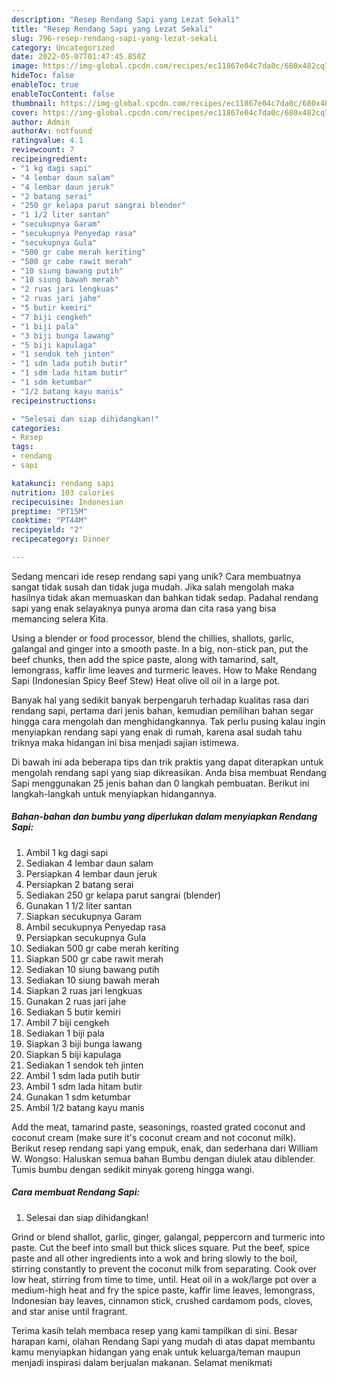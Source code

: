 ```yaml
---
description: "Resep Rendang Sapi yang Lezat Sekali"
title: "Resep Rendang Sapi yang Lezat Sekali"
slug: 796-resep-rendang-sapi-yang-lezat-sekali
category: Uncategorized
date: 2022-05-07T01:47:45.850Z
image: https://img-global.cpcdn.com/recipes/ec11867e04c7da0c/680x482cq70/rendang-sapi-foto-resep-utama.jpg
hideToc: false
enableToc: true
enableTocContent: false
thumbnail: https://img-global.cpcdn.com/recipes/ec11867e04c7da0c/680x482cq70/rendang-sapi-foto-resep-utama.jpg
cover: https://img-global.cpcdn.com/recipes/ec11867e04c7da0c/680x482cq70/rendang-sapi-foto-resep-utama.jpg
author: Admin
authorAv: notfound
ratingvalue: 4.1
reviewcount: 7
recipeingredient:
- "1 kg dagi sapi"
- "4 lembar daun salam"
- "4 lembar daun jeruk"
- "2 batang serai"
- "250 gr kelapa parut sangrai blender"
- "1 1/2 liter santan"
- "secukupnya Garam"
- "secukupnya Penyedap rasa"
- "secukupnya Gula"
- "500 gr cabe merah keriting"
- "500 gr cabe rawit merah"
- "10 siung bawang putih"
- "10 siung bawah merah"
- "2 ruas jari lengkuas"
- "2 ruas jari jahe"
- "5 butir kemiri"
- "7 biji cengkeh"
- "1 biji pala"
- "3 biji bunga lawang"
- "5 biji kapulaga"
- "1 sendok teh jinten"
- "1 sdm lada putih butir"
- "1 sdm lada hitam butir"
- "1 sdm ketumbar"
- "1/2 batang kayu manis"
recipeinstructions:

- "Selesai dan siap dihidangkan!"
categories:
- Resep
tags:
- rendang
- sapi

katakunci: rendang sapi 
nutrition: 103 calories
recipecuisine: Indonesian
preptime: "PT15M"
cooktime: "PT44M"
recipeyield: "2"
recipecategory: Dinner

---
```





Sedang mencari ide resep rendang sapi yang unik? Cara membuatnya sangat tidak susah dan tidak juga mudah. Jika salah mengolah maka hasilnya tidak akan memuaskan dan bahkan tidak sedap. Padahal rendang sapi yang enak selayaknya punya aroma dan cita rasa yang bisa memancing selera Kita.





Using a blender or food processor, blend the chillies, shallots, garlic, galangal and ginger into a smooth paste. In a big, non-stick pan, put the beef chunks, then add the spice paste, along with tamarind, salt, lemongrass, kaffir lime leaves and turmeric leaves. How to Make Rendang Sapi (Indonesian Spicy Beef Stew) Heat olive oil oil in a large pot.

Banyak hal yang sedikit banyak berpengaruh terhadap kualitas rasa dari rendang sapi, pertama dari jenis bahan, kemudian pemilihan bahan segar hingga cara mengolah dan menghidangkannya. Tak perlu pusing kalau ingin menyiapkan rendang sapi yang enak di rumah, karena asal sudah tahu triknya maka hidangan ini bisa menjadi sajian istimewa.






Di bawah ini ada beberapa tips dan trik praktis yang dapat diterapkan untuk mengolah rendang sapi yang siap dikreasikan. Anda bisa membuat Rendang Sapi menggunakan 25 jenis bahan dan 0 langkah pembuatan. Berikut ini langkah-langkah untuk menyiapkan hidangannya.

<!--inarticleads1-->

##### Bahan-bahan dan bumbu yang diperlukan dalam menyiapkan Rendang Sapi:

1. Ambil 1 kg dagi sapi
1. Sediakan 4 lembar daun salam
1. Persiapkan 4 lembar daun jeruk
1. Persiapkan 2 batang serai
1. Sediakan 250 gr kelapa parut sangrai (blender)
1. Gunakan 1 1/2 liter santan
1. Siapkan secukupnya Garam
1. Ambil secukupnya Penyedap rasa
1. Persiapkan secukupnya Gula
1. Sediakan 500 gr cabe merah keriting
1. Siapkan 500 gr cabe rawit merah
1. Sediakan 10 siung bawang putih
1. Sediakan 10 siung bawah merah
1. Siapkan 2 ruas jari lengkuas
1. Gunakan 2 ruas jari jahe
1. Sediakan 5 butir kemiri
1. Ambil 7 biji cengkeh
1. Sediakan 1 biji pala
1. Siapkan 3 biji bunga lawang
1. Siapkan 5 biji kapulaga
1. Sediakan 1 sendok teh jinten
1. Ambil 1 sdm lada putih butir
1. Ambil 1 sdm lada hitam butir
1. Gunakan 1 sdm ketumbar
1. Ambil 1/2 batang kayu manis


Add the meat, tamarind paste, seasonings, roasted grated coconut and coconut cream (make sure it&#39;s coconut cream and not coconut milk). Berikut resep rendang sapi yang empuk, enak, dan sederhana dari William W. Wongso: Haluskan semua bahan Bumbu dengan diulek atau diblender. Tumis bumbu dengan sedikit minyak goreng hingga wangi. 

<!--inarticleads2-->

##### Cara membuat Rendang Sapi:


1. Selesai dan siap dihidangkan!

Grind or blend shallot, garlic, ginger, galangal, peppercorn and turmeric into paste. Cut the beef into small but thick slices square. Put the beef, spice paste and all other ingredients into a wok and bring slowly to the boil, stirring constantly to prevent the coconut milk from separating. Cook over low heat, stirring from time to time, until. Heat oil in a wok/large pot over a medium-high heat and fry the spice paste, kaffir lime leaves, lemongrass, Indonesian bay leaves, cinnamon stick, crushed cardamom pods, cloves, and star anise until fragrant. 

Terima kasih telah membaca resep yang kami tampilkan di sini. Besar harapan kami, olahan Rendang Sapi yang mudah di atas dapat membantu kamu menyiapkan hidangan yang enak untuk keluarga/teman maupun menjadi inspirasi dalam berjualan makanan. Selamat menikmati
